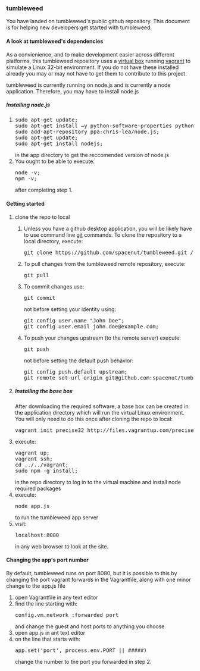<h3>tumbleweed</h3>

<p>You have landed on tumbleweed's public github repository. This document is for helping new developers get started with tumbleweed.</p>

<h4>A look at tumbleweed's dependencies</h4>
<p>As a convienience, and to make development easier across different platforms, this tumbleweed repository uses a <a href='https://www.virtualbox.org/'>virtual box</a> running <a href='http://www.vagrantup.com'>vagrant</a> to simulate a Linux 32-bit environment. If you do not have these installed already you may or may not have to get them to contribute to this project.</p>

<p>tumbleweed is currently running on node.js and is currently a node application. Therefore, you may have to install node.js</p>

<h5>Installing node.js</h5>
<ol>
<li>
<pre>sudo apt-get update;
sudo apt-get install –y python-software-properties python g++ make;
sudo add-apt-repository ppa:chris-lea/node.js;
sudo apt-get update;
sudo apt-get install nodejs;
</pre>
 in the app directory to get the reccomended version of node.js
</li>
<li>You ought to be able to execute:
<pre>node -v;
npm -v;</pre>
after completing step 1.</li>
</ol>

<h4>Getting started</h4>

<ol>
<li>clone the repo to local</li>
<ol>
 <li>Unless you have a github desktop application, you will be likely have to use command line <a href='http://git-scm.com/'>git</a> commands. To clone the repository to a local directory, execute:
 <pre>git clone https://github.com/spacenut/tumbleweed.git /this/local/directory/</pre></li>
<li>To pull changes from the tumbleweed remote repository, execute:
<pre>git pull</pre>
</li>
 <li>To commit changes use:</li>
 <pre>git commit</pre>
 not before setting your identity using:
 <pre>git config user.name "John Doe";
git config user.email john.doe@example.com;</pre>
</li>
<li>To push your changes upstream (to the remote server) execute:
<pre>git push</pre>
not before setting the default push behavior:
<pre>git config push.default upstream;
git remote set-url origin git@github.com:spacenut/tumbleweed.git;</pre>
</li>
</ol>
<li><h5>Installing the base box</h5>
<p>After downloading the required software, a base box can be created in the application directory which will run the virtual Linux environment. You will only need to do this once after cloning the repo to local:</p>
<pre>vagrant init precise32 http://files.vagrantup.com/precise32.box</pre></li>
<li>execute:
<pre>vagrant up;
vagrant ssh;
cd ../../vagrant;
sudo npm -g install;</pre>
 in the repo directory to log in to the virtual machine and install node required packages</li>
<li>execute:
<pre>node app.js</pre>
 to run the tumbleweed app server</li>
<li>visit:
<pre>localhost:8080</pre>
 in any web browser to look at the site.</li>
</ol>

<h4>Changing the app's port number</h4>

<p>By default, tumbleweed runs on port 8080, but it is possible to this by changing the port vagrant forwards in the Vagrantfile, along with one minor change to the app.js file</p>

<ol>
<li>open Vagrantfile in any text editor</li>
<li>find the line starting with:
<pre>config.vm.network :forwarded_port</pre>
 and change the guest and host ports to anything you choose</li>
<li>open app.js in ant text editor</li>
<li>on the line that starts with:
<pre>app.set('port', process.env.PORT || #####)</pre>
 change the number to the port you forwarded in step 2.</li>
</ol>
